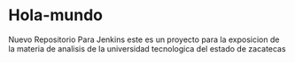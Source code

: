 # Hola-mundo
Nuevo Repositorio Para Jenkins 
este es un proyecto para la exposicion de la materia de analisis de la universidad tecnologica del estado de zacatecas
